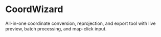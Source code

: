 # CoordWizard
All-in-one coordinate conversion, reprojection, and export tool with live preview, batch processing, and map-click input.
